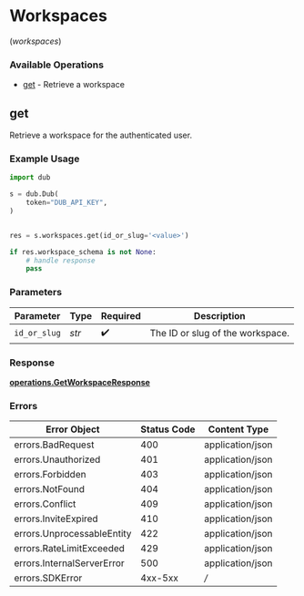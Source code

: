# Workspaces
(*workspaces*)

### Available Operations

* [get](#get) - Retrieve a workspace

## get

Retrieve a workspace for the authenticated user.

### Example Usage

```python
import dub

s = dub.Dub(
    token="DUB_API_KEY",
)


res = s.workspaces.get(id_or_slug='<value>')

if res.workspace_schema is not None:
    # handle response
    pass

```

### Parameters

| Parameter                        | Type                             | Required                         | Description                      |
| -------------------------------- | -------------------------------- | -------------------------------- | -------------------------------- |
| `id_or_slug`                     | *str*                            | :heavy_check_mark:               | The ID or slug of the workspace. |


### Response

**[operations.GetWorkspaceResponse](../../models/operations/getworkspaceresponse.md)**
### Errors

| Error Object               | Status Code                | Content Type               |
| -------------------------- | -------------------------- | -------------------------- |
| errors.BadRequest          | 400                        | application/json           |
| errors.Unauthorized        | 401                        | application/json           |
| errors.Forbidden           | 403                        | application/json           |
| errors.NotFound            | 404                        | application/json           |
| errors.Conflict            | 409                        | application/json           |
| errors.InviteExpired       | 410                        | application/json           |
| errors.UnprocessableEntity | 422                        | application/json           |
| errors.RateLimitExceeded   | 429                        | application/json           |
| errors.InternalServerError | 500                        | application/json           |
| errors.SDKError            | 4xx-5xx                    | */*                        |
